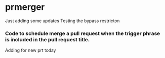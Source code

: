 # prmerger
Just adding some updates
Testing the bypass restricton

### Code to schedule merge a pull request when the trigger phrase is included in the pull request title.

Adding for new prt today
